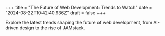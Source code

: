 +++
title = "The Future of Web Development: Trends to Watch"
date = "2024-08-22T10:42:40.936Z"
draft = false
+++

  Explore the latest trends shaping the future of web development, from AI-driven design to the rise of JAMstack.
        